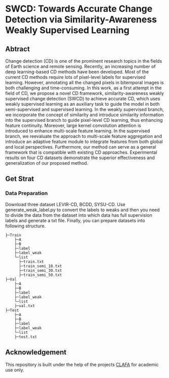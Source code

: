 # SWCD: Towards Accurate Change Detection via Similarity-Awareness Weakly Supervised Learning
## Abtract
Change detection (CD) is one of the prominent research topics in the fields of Earth science and remote sensing. Recently, an increasing number of deep learning-based CD methods have been developed. Most of the current CD methods require lots of pixel-level labels for supervised learning. However, annotating all the changed pixels in bitemporal images is both challenging and time-consuming. In this work, as a first attempt in the field of CD, we propose a novel CD framework, similarity-awareness weakly supervised change detection (SWCD) to achieve accurate CD, which uses weakly supervised learning as an auxiliary task to guide the model in both semi-supervised and supervised learning. In the weakly supervised branch, we incorporate the concept of similarity and introduce similarity information into the supervised branch to guide pixel-level CD learning, thus enhancing feature continuity. Moreover, large kernel convolution attention is introduced to enhance multi-scale feature learning. In the supervised branch, we reevaluate the approach to multi-scale feature aggregation and introduce an adaptive feature module to integrate features from both global and local perspectives. Furthermore, our method can serve as a general framework that is compatible with existing CD approaches. Experimental results on four CD datasets demonstrate the superior effectiveness and generalization of our proposed method.
## Get Strat
### Data Preparation
Download three dataset LEVIR-CD, BCDD, SYSU-CD.
Use generate_weak_label.py to convert the labels to weaks and then you need to divide the data from the dataset into which data has full supervision labels and generate a txt file.
Finally, you can prepare datasets into following structure.
```
├─Train
    ├─A
    ├─B
    ├─label
    ├─label_weak
    └─list
      ├─train.txt
      ├─train_semi_10.txt
      ├─train_semi_30.txt
      ├─train_semi_50.txt
├─Val
    ├─A
    ├─B
    ├─label
    ├─label_weak
    └─list
    ├─val.txt
├─Test
    ├─A
    ├─B
    ├─label
    ├─label_weak
    └─list
    ├─test.txt
```
## Acknowledgement
This repository is built under the help of the projects [CLAFA](https://github.com/xingronaldo/CLAFA) for academic use only.
